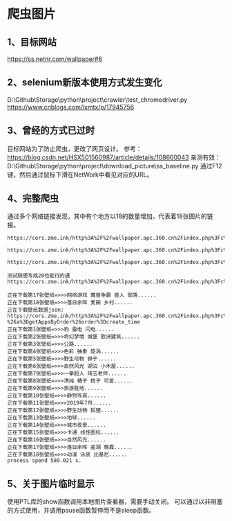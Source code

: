 # 爬虫图片

## 1、目标网站
https://ss.netnr.com/wallpaper#6

## 2、selenium新版本使用方式发生变化
D:\Github\Storage\python\project\crawler\test_chromedriver.py
https://www.cnblogs.com/lxmtx/p/17945756

## 3、曾经的方式已过时
目标网站为了防止爬虫，更改了网页设计。
参考：https://blog.csdn.net/HSX501560987/article/details/108660043
亲测有效：D:\Github\Storage\python\project\download_picture\ss_baseline.py
通过F12键，然后通过鼠标下滑在NetWork中看见对应的URL。

## 4、完整爬虫
通过多个网络链接发现，其中有个地方以18的数量增加，代表着18张图片的链接。
```
https://cors.zme.ink/http%3A%2F%2Fwallpaper.apc.360.cn%2Findex.php%3Fc%3DWallPaper%26start%3D0%26count%3D18%26from%3D360chrome%26a%3DgetAppsByOrder%26order%3Dcreate_time

https://cors.zme.ink/http%3A%2F%2Fwallpaper.apc.360.cn%2Findex.php%3Fc%3DWallPaper%26start%3D18%26count%3D18%26from%3D360chrome%26a%3DgetAppsByOrder%26order%3Dcreate_time

https://cors.zme.ink/http%3A%2F%2Fwallpaper.apc.360.cn%2Findex.php%3Fc%3DWallPaper%26start%3D36%26count%3D18%26from%3D360chrome%26a%3DgetAppsByOrder%26order%3Dcreate_time

测试随便写成20也能行的通
https://cors.zme.ink/http%3A%2F%2Fwallpaper.apc.360.cn%2Findex.php%3Fc%3DWallPaper%26start%3D20%26count%3D18%26from%3D360chrome%26a%3DgetAppsByOrder%26order%3Dcreate_time

正在下载第17张壁纸=>>>网络游戏 魔兽争霸 兽人 部落......
正在下载第18张壁纸=>>>落日余晖 麦田 乡村......
正在下载壁纸数据json: https://cors.zme.ink/http%3A%2F%2Fwallpaper.apc.360.cn%2Findex.php%3Fc%3DWallPaper%26start%3D162%26count%3D18%26from%3D360chrome
%26a%3DgetAppsByOrder%26order%3Dcreate_time
正在下载第1张壁纸=>>>豹 雷电 闪电......
正在下载第2张壁纸=>>>奇幻梦境 城堡 欧洲建筑......
正在下载第3张壁纸=>>>公路......
正在下载第4张壁纸=>>>色彩 抽象 旋涡......
正在下载第5张壁纸=>>>野生动物 狮子......
正在下载第6张壁纸=>>>自然风光 湖泊 小木屋......
正在下载第7张壁纸=>>>一拳超人 琦玉老师......
正在下载第8张壁纸=>>>清纯 橘子 桔子 可爱......
正在下载第9张壁纸=>>>旅游胜地......
正在下载第10张壁纸=>>>静物写真......
正在下载第11张壁纸=>>>2019年7月......
正在下载第12张壁纸=>>>野生动物 狐狸......
正在下载第13张壁纸=>>>地球......
正在下载第14张壁纸=>>>城市夜景......
正在下载第15张壁纸=>>>卡通 线性图标......
正在下载第16张壁纸=>>>自然风光......
正在下载第17张壁纸=>>>落日余晖 盐湖 晚霞......
正在下载第18张壁纸=>>>动漫 泳装 比基尼......
process spend 589.021 s.
```

## 5、关于图片临时显示
使用PTL库的show函数调用本地图片查看器，需要手动关闭。
可以通过以非阻塞的方式使用，并调用pause函数暂停而不是sleep函数。


